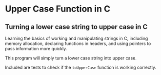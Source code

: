 # Upper Case Function in C
## Turning a lower case string to upper case in C

Learning the basics of working and manipulating strings in C, including memory allocation,
declaring functions in headers, and using pointers to pass information more quickly.

This program will simply turn a lower case string into upper case. 

Included are tests to check if the ```toUpperCase``` function is working correctly.